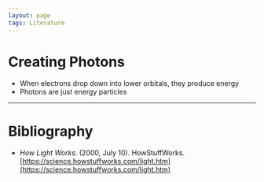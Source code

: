 ```yaml
---
layout: page
tags: Literature 
---
```


# Creating Photons

- When electrons drop down into lower orbitals, they produce energy
- Photons are just energy particles

---

# Bibliography

- _How Light Works_. (2000, July 10). HowStuffWorks. [https://science.howstuffworks.com/light.htm](https://science.howstuffworks.com/light.htm)